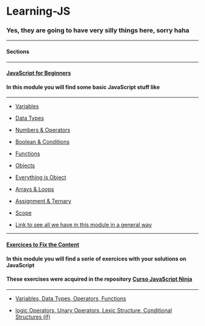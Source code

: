 Learning-JS
=================

### Yes, they are going to have very silly things here, sorry haha
<hr></hr>

#### Sections
<hr></hr>

#### [JavaScript for Beginners](https://github.com/Matelaa/Learning-JS/tree/master/JavaScript%20for%20Beginners)

#### In this module you will find some basic JavaScript stuff like
<hr></hr>

* [Variables](https://github.com/Matelaa/Learning-JS/tree/master/JavaScript%20for%20Beginners/Variables)

* [Data Types](https://github.com/Matelaa/Learning-JS/tree/master/JavaScript%20for%20Beginners/Data-Types)

* [Numbers & Operators](https://github.com/Matelaa/Learning-JS/tree/master/JavaScript%20for%20Beginners/Numbers-Operators)

* [Boolean & Conditions](https://github.com/Matelaa/Learning-JS/tree/master/JavaScript%20for%20Beginners/Boolean-Conditions)

* [Functions](https://github.com/Matelaa/Learning-JS/tree/master/JavaScript%20for%20Beginners/Functions)

* [Objects](https://github.com/Matelaa/Learning-JS/tree/master/JavaScript%20for%20Beginners/Objects)

* [Everything is Object](https://github.com/Matelaa/Learning-JS/tree/master/JavaScript%20for%20Beginners/Everything-Is-Object)

* [Arrays & Loops](https://github.com/Matelaa/Learning-JS/tree/master/JavaScript%20for%20Beginners/Arrays-Loops)

* [Assignment & Ternary](https://github.com/Matelaa/Learning-JS/tree/master/JavaScript%20for%20Beginners/Assignment-Ternary)

* [Scope](https://github.com/Matelaa/Learning-JS/tree/master/JavaScript%20for%20Beginners/Scope)

* [Link to see all we have in this module in a general way](https://github.com/Matelaa/Learning-JS/tree/master/JavaScript%20for%20Beginners)
<hr></hr>

#### [Exercices to Fix the Content](https://github.com/Matelaa/Learning-JS/tree/master/Exercices%20to%20Fix%20the%20Content)

#### In this module you will find a serie of exercices with your solutions on JavaScript

#### These exercises were acquired in the repository [Curso JavaScript Ninja](https://github.com/da2k/curso-javascript-ninja)
<hr></hr>

* [Variables, Data Types, Operators, Functions](https://github.com/Matelaa/Learning-JS/tree/master/Exercices%20to%20Fix%20the%20Content/Exercice-01)

* [logic Operators, Unary Operators, Lexic Structure, Conditional Structures (if)](https://github.com/Matelaa/Learning-JS/tree/master/Exercices%20to%20Fix%20the%20Content/Exercice-02)